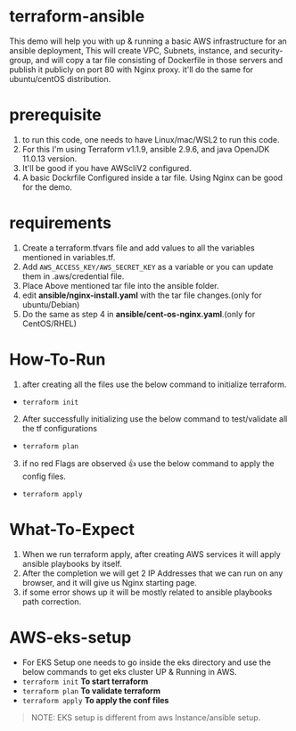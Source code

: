 # terraform-ansible
This demo will help you with up & running a basic AWS infrastructure for an ansible deployment, This will create VPC, Subnets, instance, and security-group, and will copy a tar file consisting of Dockerfile in those servers and publish it publicly on port 80 with Nginx proxy. it'll do the same for ubuntu/centOS distribution.
  
# prerequisite
1. to run this code, one needs to have Linux/mac/WSL2 to run this code.
2. For this I'm using Terraform v1.1.9, ansible 2.9.6, and java OpenJDK 11.0.13 version.
3. It'll be good if you have AWScliV2 configured.
4. A basic Dockrfile Configured inside a tar file. Using Nginx can be good for the demo.

# requirements
1. Create a terraform.tfvars file and add values to all the variables mentioned in variables.tf.
2. Add `AWS_ACCESS_KEY/AWS_SECRET_KEY` as a variable or you can update them in .aws/credential file.
3. Place Above mentioned tar file into the ansible folder. 
4. edit **ansible/nginx-install.yaml** with the tar file changes.(only for ubuntu/Debian)
5. Do the same as step 4 in **ansible/cent-os-nginx.yaml**.(only for CentOS/RHEL)

# How-To-Run
1. after creating all the files use the below command to initialize terraform.
 - `terraform init`
2. After successfully initializing use the below command to test/validate all the tf configurations
 - `terraform plan`
3. if no red Flags are observed :+1: use the below command to apply the config files.
- `terraform apply`

# What-To-Expect
1. When we run terraform apply, after creating AWS services it will apply ansible playbooks by itself.
2. After the completion we will get 2 IP Addresses that we can run on any browser, and it will give us Nginx starting page.
3. if some error shows up it will be mostly related to ansible playbooks path correction. 

# AWS-eks-setup
- For EKS Setup one needs to go inside the eks directory and use the below commands to get eks cluster UP & Running in AWS.
 - `terraform init` **To start terraform**
 - `terraform plan` **To validate terraform**
 - `terraform apply` **To apply the conf files**

> NOTE:  EKS setup is different from aws Instance/ansible setup.
